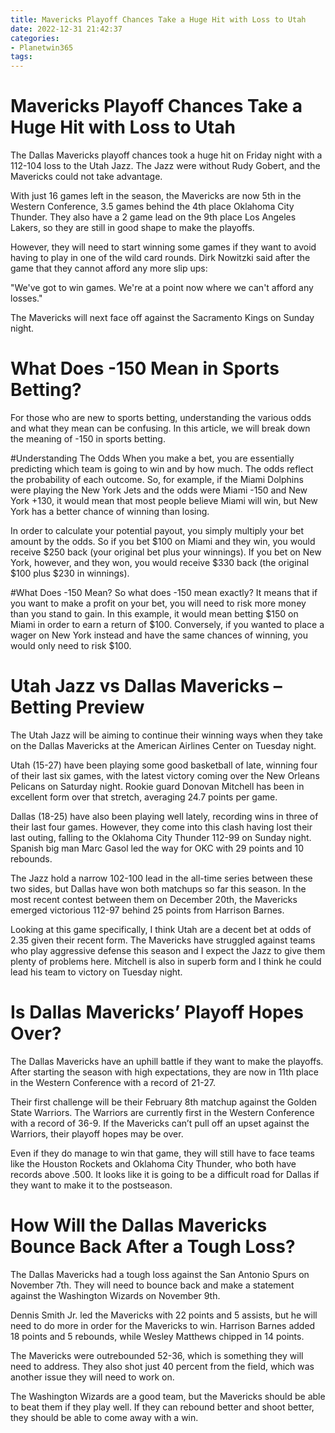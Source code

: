 ```yaml
---
title: Mavericks Playoff Chances Take a Huge Hit with Loss to Utah
date: 2022-12-31 21:42:37
categories:
- Planetwin365
tags:
---
```



#  Mavericks Playoff Chances Take a Huge Hit with Loss to Utah

The Dallas Mavericks playoff chances took a huge hit on Friday night with a 112-104 loss to the Utah Jazz. The Jazz were without Rudy Gobert, and the Mavericks could not take advantage.

With just 16 games left in the season, the Mavericks are now 5th in the Western Conference, 3.5 games behind the 4th place Oklahoma City Thunder. They also have a 2 game lead on the 9th place Los Angeles Lakers, so they are still in good shape to make the playoffs.

However, they will need to start winning some games if they want to avoid having to play in one of the wild card rounds. Dirk Nowitzki said after the game that they cannot afford any more slip ups:

"We've got to win games. We're at a point now where we can't afford any losses."

The Mavericks will next face off against the Sacramento Kings on Sunday night.

#  What Does -150 Mean in Sports Betting?

For those who are new to sports betting, understanding the various odds and what they mean can be confusing. In this article, we will break down the meaning of -150 in sports betting.

#Understanding The Odds
When you make a bet, you are essentially predicting which team is going to win and by how much. The odds reflect the probability of each outcome. So, for example, if the Miami Dolphins were playing the New York Jets and the odds were Miami -150 and New York +130, it would mean that most people believe Miami will win, but New York has a better chance of winning than losing.

In order to calculate your potential payout, you simply multiply your bet amount by the odds. So if you bet $100 on Miami and they win, you would receive $250 back (your original bet plus your winnings). If you bet on New York, however, and they won, you would receive $330 back (the original $100 plus $230 in winnings).

#What Does -150 Mean?
So what does -150 mean exactly? It means that if you want to make a profit on your bet, you will need to risk more money than you stand to gain. In this example, it would mean betting $150 on Miami in order to earn a return of $100. Conversely, if you wanted to place a wager on New York instead and have the same chances of winning, you would only need to risk $100.

#  Utah Jazz vs Dallas Mavericks – Betting Preview

The Utah Jazz will be aiming to continue their winning ways when they take on the Dallas Mavericks at the American Airlines Center on Tuesday night.

Utah (15-27) have been playing some good basketball of late, winning four of their last six games, with the latest victory coming over the New Orleans Pelicans on Saturday night. Rookie guard Donovan Mitchell has been in excellent form over that stretch, averaging 24.7 points per game.

Dallas (18-25) have also been playing well lately, recording wins in three of their last four games. However, they come into this clash having lost their last outing, falling to the Oklahoma City Thunder 112-99 on Sunday night. Spanish big man Marc Gasol led the way for OKC with 29 points and 10 rebounds.

The Jazz hold a narrow 102-100 lead in the all-time series between these two sides, but Dallas have won both matchups so far this season. In the most recent contest between them on December 20th, the Mavericks emerged victorious 112-97 behind 25 points from Harrison Barnes.

Looking at this game specifically, I think Utah are a decent bet at odds of 2.35 given their recent form. The Mavericks have struggled against teams who play aggressive defense this season and I expect the Jazz to give them plenty of problems here. Mitchell is also in superb form and I think he could lead his team to victory on Tuesday night.

#  Is Dallas Mavericks’ Playoff Hopes Over?

The Dallas Mavericks have an uphill battle if they want to make the playoffs. After starting the season with high expectations, they are now in 11th place in the Western Conference with a record of 21-27.

Their first challenge will be their February 8th matchup against the Golden State Warriors. The Warriors are currently first in the Western Conference with a record of 36-9. If the Mavericks can’t pull off an upset against the Warriors, their playoff hopes may be over.

Even if they do manage to win that game, they will still have to face teams like the Houston Rockets and Oklahoma City Thunder, who both have records above .500. It looks like it is going to be a difficult road for Dallas if they want to make it to the postseason.

#  How Will the Dallas Mavericks Bounce Back After a Tough Loss?

The Dallas Mavericks had a tough loss against the San Antonio Spurs on November 7th. They will need to bounce back and make a statement against the Washington Wizards on November 9th.

Dennis Smith Jr. led the Mavericks with 22 points and 5 assists, but he will need to do more in order for the Mavericks to win. Harrison Barnes added 18 points and 5 rebounds, while Wesley Matthews chipped in 14 points.

The Mavericks were outrebounded 52-36, which is something they will need to address. They also shot just 40 percent from the field, which was another issue they will need to work on.

The Washington Wizards are a good team, but the Mavericks should be able to beat them if they play well. If they can rebound better and shoot better, they should be able to come away with a win.